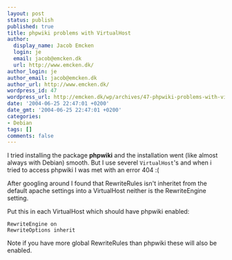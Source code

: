 ```yaml
---
layout: post
status: publish
published: true
title: phpwiki problems with VirtualHost
author:
  display_name: Jacob Emcken
  login: je
  email: jacob@emcken.dk
  url: http://www.emcken.dk/
author_login: je
author_email: jacob@emcken.dk
author_url: http://www.emcken.dk/
wordpress_id: 47
wordpress_url: http://emcken.dk/wp/archives/47-phpwiki-problems-with-virtualhost.html
date: '2004-06-25 22:47:01 +0200'
date_gmt: '2004-06-25 22:47:01 +0200'
categories:
- Debian
tags: []
comments: false
---
```

I tried installing the package <b>phpwiki</b> and the installation went (like almost always with Debian) smooth. But I use severel `VirtualHost`'s and when i tried to access phpwiki I was met with an error 404 :(

After googling around I found that RewriteRules isn't inheritet from the default apache settings into a VirtualHost neither is the RewriteEngine setting.

Put this in each VirtualHost which should have phpwiki enabled:

    RewriteEngine on
    RewriteOptions inherit

Note if you have more global RewriteRules than phpwiki these will also be enabled.

